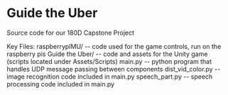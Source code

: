 # Guide the Uber
Source code for our 180D Capstone Project

Key Files:
raspberrypIMU/ -- code used for the game controls, run on the raspberry pis
Guide the Uber/ -- code and assets for the Unity game (scripts located under Assets/Scripts)
main.py -- python program that handles UDP message passing between components
dist_vid_color.py -- image recognition code included in main.py
speech_part.py -- speech processing code included in main.py

